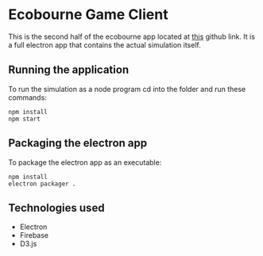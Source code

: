 # Ecobourne Game Client
This is the second half of the ecobourne app located at [this](https://github.com/gardgeoff95/ecobourne) github link. It is a full electron app that contains the actual simulation itself.
## Running the application
To run the simulation as a node program cd into the folder and run these commands:
```
npm install
npm start
```
## Packaging the electron app
To package the electron app as an executable:
```
npm install
electron packager .
```
## Technologies used
- Electron
- Firebase
- D3.js